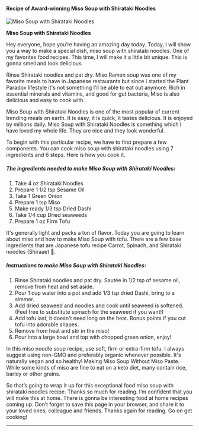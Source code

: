             

#### Recipe of Award-winning Miso Soup with Shirataki Noodles

![Miso Soup with Shirataki Noodles](https://img-global.cpcdn.com/recipes/6130000590798848/751x532cq70/miso-soup-with-shirataki-noodles-recipe-main-photo.jpg)

**Miso Soup with Shirataki Noodles**

Hey everyone, hope you’re having an amazing day today. Today, I will show you a way to make a special dish, miso soup with shirataki noodles. One of my favorites food recipes. This time, I will make it a little bit unique. This is gonna smell and look delicious.

Rinse Shirataki noodles and pat dry. Miso Ramen soup was one of my favorite meals to have in Japanese restaurants but since I started the Plant Paradox lifestyle it's not something I'll be able to eat out anymore. Rich in essential minerals and vitamins, and good for gut bacteria, Miso is also delicious and easy to cook with.

Miso Soup with Shirataki Noodles is one of the most popular of current trending meals on earth. It is easy, it is quick, it tastes delicious. It is enjoyed by millions daily. Miso Soup with Shirataki Noodles is something which I have loved my whole life. They are nice and they look wonderful.

To begin with this particular recipe, we have to first prepare a few components. You can cook miso soup with shirataki noodles using 7 ingredients and 6 steps. Here is how you cook it.

##### The ingredients needed to make Miso Soup with Shirataki Noodles:

1.  Take 4 oz Shirataki Noodles
2.  Prepare 1 1/2 tsp Sesame Oil
3.  Take 1 Green Onion
4.  Prepare 1 tsp Miso
5.  Make ready 1/3 tsp Dried Dashi
6.  Take 1/4 cup Dried seaweeds
7.  Prepare 1 oz Firm Tofu

It's generally light and packs a ton of flavor. Today you are going to learn about miso and how to make Miso Soup with tofu. There are a few base ingredients that are Japanese tofu recipe Carrot, Spinach, and Shirataki noodles (Shiraae) 🥗.

##### Instructions to make Miso Soup with Shirataki Noodles:

1.  Rinse Shirataki noodles and pat dry. Sautée in 1/2 tsp of sesame oil, remove from heat and set aside.
2.  Pour 1 cup water into a pot and add 1/3 tsp dried Dashi, bring to a simmer.
3.  Add dried seaweed and noodles and cook until seaweed is softened. (Feel free to substitute spinach for the seaweed if you want!)
4.  Add tofu last, it doesn't need long on the heat. Bonus points if you cut tofu into adorable shapes.
5.  Remove from heat and stir in the miso!
6.  Pour into a large bowl and top with chopped green onion, enjoy!

In this miso noodle soup recipe, use soft, firm or extra-firm tofu. I always suggest using non-GMO and preferably organic whenever possible. It's naturally vegan and so healthy! Making Miso Soup Without Miso Paste. While some kinds of miso are fine to eat on a keto diet, many contain rice, barley or other grains.

So that’s going to wrap it up for this exceptional food miso soup with shirataki noodles recipe. Thanks so much for reading. I’m confident that you will make this at home. There is gonna be interesting food at home recipes coming up. Don’t forget to save this page in your browser, and share it to your loved ones, colleague and friends. Thanks again for reading. Go on get cooking!

* * *
